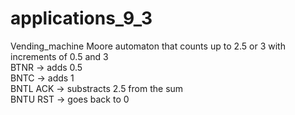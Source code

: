# applications_9_3
 Vending_machine
Moore automaton that counts up to 2.5 or 3 with increments of 0.5 and 3 <br>
BTNR -> adds 0.5 <br>
BNTC -> adds 1 <br>
BNTL ACK -> substracts 2.5 from the sum <br>
BNTU RST -> goes back to 0 <br>
